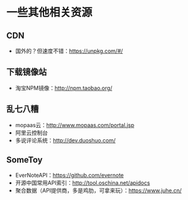 # 一些其他相关资源

## CDN

- 国外的？但速度不错：https://unpkg.com/#/  

## 下载镜像站

- 淘宝NPM镜像：http://npm.taobao.org/

## 乱七八糟

- mopaas云：http://www.mopaas.com/portal.jsp
- 阿里云控制台
- 多说评论系统：http://dev.duoshuo.com/

## SomeToy

- EverNoteAPI：https://github.com/evernote
- 开源中国常用API索引：http://tool.oschina.net/apidocs
- 聚合数据（API提供商，多是鸡肋，可拿来玩）：https://www.juhe.cn/